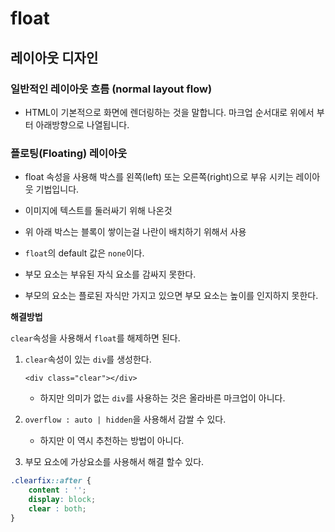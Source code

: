 # float

## 레이아웃 디자인

### 일반적인 레이아웃 흐름 (normal layout flow)

- HTML이 기본적으로 화면에 렌더링하는 것을 말합니다. 마크업 순서대로 위에서 부터 아래방향으로 나열됩니다.

### 플로팅(Floating) 레이아웃

- float 속성을 사용해 박스를 왼쪽(left) 또는 오른쪽(right)으로 부유 시키는 레이아웃 기법입니다. 

- 이미지에 텍스트를 둘러싸기 위해 나온것

- 위 아래 박스는 블록이 쌓이는걸 나란이 배치하기 위해서 사용

- `float`의 default 값은 `none`이다.

- 부모 요소는 부유된 자식 요소를 감싸지 못한다.

- 부모의 요소는 플로된 자식만 가지고 있으면 부모 요소는 높이를 인지하지 못한다.

**해결방법**

`clear`속성을 사용해서 `float`를 해제하면 된다.

1. `clear`속성이 있는 `div`를 생성한다.

    `<div class="clear"></div>`

    - 하지만 의미가 없는 `div`를 사용하는 것은 올라바른 마크업이 아니다.

1. `overflow : auto | hidden`을 사용해서 감쌀 수 있다.

    - 하지만 이 역시 추천하는 방법이 아니다.

1. 부모 요소에 가상요소를 사용해서 해결 할수 있다.

```css
.clearfix::after {
    content : '';
    display: block;
    clear : both;
}
```
